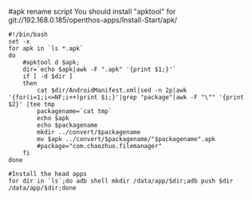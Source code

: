 #apk rename script
You should install "apktool"
for git://192.168.0.185/openthos-apps/Install-Start/apk/
```
#!/bin/bash
set -x
for apk in `ls *.apk`
do 
	#apktool d $apk;
	dir=`echo $apk|awk -F ".apk" '{print $1;}'`
	if [ -d $dir ]
	then 
		cat $dir/AndroidManifest.xml|sed -n 2p|awk '{for(i=1;i<=NF;i++)print $i;}'|grep "package"|awk -F "\"" '{print $2}' |tee tmp
		packagename=`cat tmp`
		echo $apk
		echo $packagename
		mkdir ../convert/$packagename
		mv $apk ../convert/$packagename/"$packagename".apk
		#package="com.chaozhuo.filemanager"
	fi
done

#Install the head apps
for dir in `ls`;do adb shell mkdir /data/app/$dir;adb push $dir /data/app/$dir;done
```
